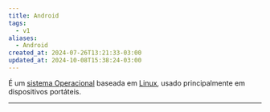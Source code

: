 ```yaml
---
title: Android
tags:
  - v1
aliases:
  - Android
created_at: 2024-07-26T13:21:33-03:00
updated_at: 2024-10-08T15:38:24-03:00
---
```


É um [sistema Operacional](../../08/04/Sistema_Operacional.md) baseada em [Linux](Linux.md), usado principalmente em dispositivos portáteis.

---